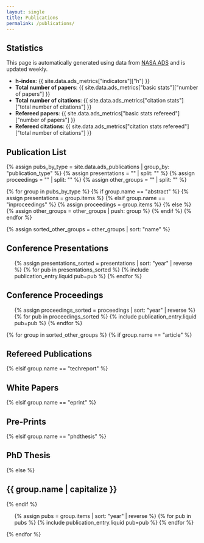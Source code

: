 ```yaml
---
layout: single
title: Publications
permalink: /publications/
---
```


## Statistics

This page is automatically generated using data from [NASA ADS](https://ui.adsabs.harvard.edu) and is updated weekly.

- **h-index**: {{ site.data.ads_metrics["indicators"]["h"] }}
- **Total number of papers**: {{ site.data.ads_metrics["basic stats"]["number of papers"] }}
- **Total number of citations**: {{ site.data.ads_metrics["citation stats"]["total number of citations"] }}
- **Refereed papers**: {{ site.data.ads_metrics["basic stats refereed"]["number of papers"] }}
- **Refereed citations**: {{ site.data.ads_metrics["citation stats refereed"]["total number of citations"] }}

## Publication List

{% assign pubs_by_type = site.data.ads_publications | group_by: "publication_type" %}
{% assign presentations = "" | split: "" %}
{% assign proceedings = "" | split: "" %}
{% assign other_groups = "" | split: "" %}

{% for group in pubs_by_type %}
  {% if group.name == "abstract" %}
    {% assign presentations = group.items %}
  {% elsif group.name == "inproceedings" %}
    {% assign proceedings = group.items %}
  {% else %}
    {% assign other_groups = other_groups | push: group %}
  {% endif %}
{% endfor %}

{% assign sorted_other_groups = other_groups | sort: "name" %}

<h2>Conference Presentations</h2>
<ul class="publication-list">
  {% assign presentations_sorted = presentations | sort: "year" | reverse %}
  {% for pub in presentations_sorted %}
    {% include publication_entry.liquid pub=pub %}
  {% endfor %}
</ul>

<h2>Conference Proceedings</h2>
<ul class="publication-list">
  {% assign proceedings_sorted = proceedings | sort: "year" | reverse %}
  {% for pub in proceedings_sorted %}
    {% include publication_entry.liquid pub=pub %}
  {% endfor %}
</ul>

{% for group in sorted_other_groups %}
{% if group.name == "article" %}
<h2>Refereed Publications</h2>
{% elsif group.name == "techreport" %}
<h2>White Papers</h2>
{% elsif group.name == "eprint" %}
<h2>Pre-Prints</h2>
{% elsif group.name == "phdthesis" %}
<h2>PhD Thesis</h2>
{% else %}
<h2>{{ group.name | capitalize }}</h2>
{% endif %}

  <ul class="publication-list">
    {% assign pubs = group.items | sort: "year" | reverse %}
    {% for pub in pubs %}
      {% include publication_entry.liquid pub=pub %}
    {% endfor %}
  </ul>
{% endfor %}

<style>
.publication-list {
  list-style-type: disc;
  padding-left: 1.5em;
}
.publication-list li {
  margin-bottom: 1.2em;
  line-height: 1.5em;
}
.publication-list a {
  text-decoration: none;
  color: #0645ad;
}
.publication-list a:hover {
  text-decoration: underline;
}
</style>
